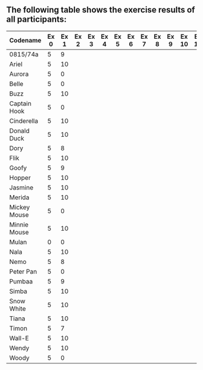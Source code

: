 ## The following table shows the exercise results of all participants:

| Codename     | Ex 0 | Ex 1 | Ex 2 | Ex 3 | Ex 4 | Ex 5 | Ex 6 | Ex 7 | Ex 8 | Ex 9 | Ex 10 | Ex 11 | Sum   | Percentage|
|--------------|------|------|------|------|------|------|------|------|------|------|-------|-------|-------|-----------|
| 0815/74a     | 5    | 9    |      |      |      |      |      |      |      |      |       |       | 14    | 12.17%    |
| Ariel        | 5    | 10   |      |      |      |      |      |      |      |      |       |       | 15    | 13.04%    |
| Aurora       | 5    | 0    |      |      |      |      |      |      |      |      |       |       | 5     | 4.35%     |
| Belle        | 5    | 0    |      |      |      |      |      |      |      |      |       |       | 5     | 4.35%     |
| Buzz         | 5    | 10   |      |      |      |      |      |      |      |      |       |       | 15    | 13.04%    |
| Captain Hook | 5    | 0    |      |      |      |      |      |      |      |      |       |       | 5     | 4.35%     |
| Cinderella   | 5    | 10   |      |      |      |      |      |      |      |      |       |       | 15    | 13.04%    |
| Donald Duck  | 5    | 10   |      |      |      |      |      |      |      |      |       |       | 15    | 13.04%    |
| Dory         | 5    | 8    |      |      |      |      |      |      |      |      |       |       | 13    | 11.30%    |
| Flik         | 5    | 10   |      |      |      |      |      |      |      |      |       |       | 15    | 13.04%    |
| Goofy        | 5    | 9    |      |      |      |      |      |      |      |      |       |       | 14    | 12.17%    |
| Hopper       | 5    | 10   |      |      |      |      |      |      |      |      |       |       | 15    | 13.04%    |
| Jasmine      | 5    | 10   |      |      |      |      |      |      |      |      |       |       | 15    | 13.04%    |
| Merida       | 5    | 10   |      |      |      |      |      |      |      |      |       |       | 15    | 13.04%    |
| Mickey Mouse | 5    | 0    |      |      |      |      |      |      |      |      |       |       | 5     | 4.35%     |
| Minnie Mouse | 5    | 10   |      |      |      |      |      |      |      |      |       |       | 15    | 13.04%    |
| Mulan        | 0    | 0    |      |      |      |      |      |      |      |      |       |       | 0     | 0.00%     |
| Nala         | 5    | 10   |      |      |      |      |      |      |      |      |       |       | 15    | 13.04%    |
| Nemo         | 5    | 8    |      |      |      |      |      |      |      |      |       |       | 13    | 11.30%    |
| Peter Pan    | 5    | 0    |      |      |      |      |      |      |      |      |       |       | 5     | 4.35%     |
| Pumbaa       | 5    | 9    |      |      |      |      |      |      |      |      |       |       | 14    | 12.17%    |
| Simba        | 5    | 10   |      |      |      |      |      |      |      |      |       |       | 15    | 13.04%    |
| Snow White   | 5    | 10   |      |      |      |      |      |      |      |      |       |       | 15    | 13.04%    |
| Tiana        | 5    | 10   |      |      |      |      |      |      |      |      |       |       | 15    | 13.04%    |
| Timon        | 5    | 7    |      |      |      |      |      |      |      |      |       |       | 12    | 10.43%    |
| Wall-E       | 5    | 10   |      |      |      |      |      |      |      |      |       |       | 15    | 13.04%    |
| Wendy        | 5    | 10   |      |      |      |      |      |      |      |      |       |       | 15    | 13.04%    |
| Woody        | 5    | 0    |      |      |      |      |      |      |      |      |       |       | 5     | 4.35%     |
